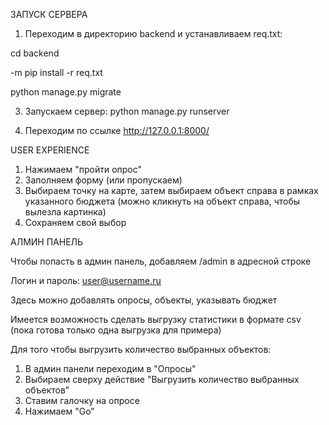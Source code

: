 ЗАПУСК СЕРВЕРА
1) Переходим в директорию backend и устанавливаем req.txt:

cd backend

-m pip install -r req.txt

python manage.py migrate

3) Запускаем сервер:
python manage.py runserver

4) Переходим по ссылке http://127.0.0.1:8000/


USER EXPERIENCE
1) Нажимаем "пройти опрос"
2) Заполняем форму (или пропускаем)
3) Выбираем точку на карте, затем выбираем объект справа в рамках указанного бюджета (можно кликнуть на объект справа, чтобы вылезла картинка)
4) Сохраняем свой выбор


АЛМИН ПАНЕЛЬ

Чтобы попасть в админ панель, добавляем /admin в адресной строке

Логин и пароль: user@username.ru

Здесь можно добавлять опросы, объекты, указывать бюджет

Имеется возможность сделать выгрузку статистики в формате csv (пока готова только одна выгрузка для примера)

Для того чтобы выгрузить количество выбранных объектов:
1) В админ панели переходим в "Опросы"
2) Выбираем сверху действие "Выгрузить количество выбранных объектов"
3) Ставим галочку на опросе
4) Нажимаем "Go"

